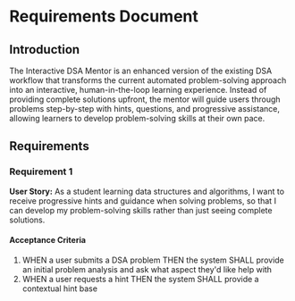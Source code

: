 # Requirements Document

## Introduction

The Interactive DSA Mentor is an enhanced version of the existing DSA workflow that transforms the current automated problem-solving approach into an interactive, human-in-the-loop learning experience. Instead of providing complete solutions upfront, the mentor will guide users through problems step-by-step with hints, questions, and progressive assistance, allowing learners to develop problem-solving skills at their own pace.

## Requirements

### Requirement 1

**User Story:** As a student learning data structures and algorithms, I want to receive progressive hints and guidance when solving problems, so that I can develop my problem-solving skills rather than just seeing complete solutions.

#### Acceptance Criteria

1. WHEN a user submits a DSA problem THEN the system SHALL provide an initial problem analysis and ask what aspect they'd like help with
2. WHEN a user requests a hint THEN the system SHALL provide a contextual hint base